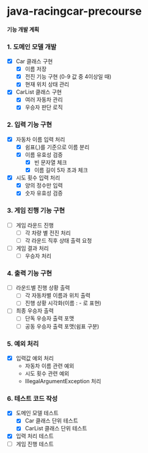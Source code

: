 # java-racingcar-precourse

#### 기능 개발 계획

### 1. 도메인 모델 개발
- [x] Car 클래스 구현
  - [x] 이름 저장
  - [x] 전진 기능 구현 (0-9 값 중 4이상일 때)
  - [x] 현재 위치 상태 관리
- [x] CarList 클래스 구현
  - [x] 여러 자동차 관리
  - [x] 우승자 판단 로직

### 2. 입력 기능 구현
- [x] 자동차 이름 입력 처리
  - [x] 쉼표(,)를 기준으로 이름 분리
  - [x] 이름 유효성 검증
    - [x] 빈 문자열 체크
    - [x] 이름 길이 5자 초과 체크
- [x] 시도 횟수 입력 처리
  - [x] 양의 정수만 입력
  - [x] 숫자 유효성 검증

### 3. 게임 진행 기능 구현
- [ ] 게임 라운드 진행
  - [ ] 각 차량 별 전진 처리
  - [ ] 각 라운드 직후 상태 출력 요청
- [ ] 게임 결과 처리
  - [ ] 우승자 처리

### 4. 출력 기능 구현
- [ ] 라운드별 진행 상황 출력
  - [ ] 각 자동차별 이름과 위치 출력
  - [ ] 진행 상황 시각화(이름 : - 로 표현)
- [ ] 최종 우승자 출력
  - [ ] 단독 우승자 출력 포맷
  - [ ] 공동 우승자 출력 포맷(쉼표 구분)

### 5. 예외 처리
- [x] 입력값 예외 처리
  - 자동차 이름 관련 예외
  - 시도 횟수 관련 예외
  - IllegalArgumentException 처리

### 6. 테스트 코드 작성
- [x] 도메인 모델 테스트
  - [x] Car 클래스 단위 테스트
  - [x] CarList 클래스 단위 테스트
- [x] 입력 처리 테스트
- [ ] 게임 진행 테스트